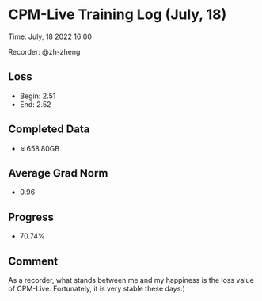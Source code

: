 
# CPM-Live Training Log (July, 18)

Time: July, 18 2022 16:00

Recorder: @zh-zheng

## Loss
- Begin: 2.51
- End: 2.52
	
## Completed Data
- $\approx$ 658.80GB

## Average Grad Norm
- 0.96

## Progress
- 70.74%

## Comment

As a recorder, what stands between me and my happiness is the loss value of CPM-Live. Fortunately, it is very stable these days:)

